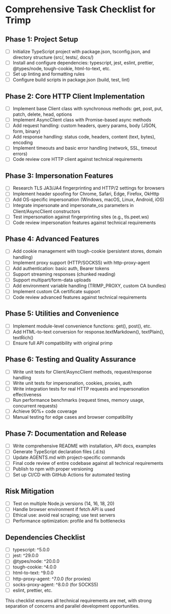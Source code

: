 # Comprehensive Task Checklist for Trimp

## Phase 1: Project Setup
- [ ] Initialize TypeScript project with package.json, tsconfig.json, and directory structure (src/, tests/, docs/)
- [ ] Install and configure dependencies: typescript, jest, eslint, prettier, @types/node, tough-cookie, html-to-text, etc.
- [ ] Set up linting and formatting rules
- [ ] Configure build scripts in package.json (build, test, lint)

## Phase 2: Core HTTP Client Implementation
- [ ] Implement base Client class with synchronous methods: get, post, put, patch, delete, head, options
- [ ] Implement AsyncClient class with Promise-based async methods
- [ ] Add request handling: custom headers, query params, body (JSON, form, binary)
- [ ] Add response handling: status code, headers, content (text, bytes), encoding
- [ ] Implement timeouts and basic error handling (network, SSL, timeout errors)
- [ ] Code review core HTTP client against technical requirements

## Phase 3: Impersonation Features
- [ ] Research TLS JA3/JA4 fingerprinting and HTTP/2 settings for browsers
- [ ] Implement header spoofing for Chrome, Safari, Edge, Firefox, OkHttp
- [ ] Add OS-specific impersonation (Windows, macOS, Linux, Android, iOS)
- [ ] Integrate impersonate and impersonate_os parameters in Client/AsyncClient constructors
- [ ] Test impersonation against fingerprinting sites (e.g., tls.peet.ws)
- [ ] Code review impersonation features against technical requirements

## Phase 4: Advanced Features
- [ ] Add cookie management with tough-cookie (persistent stores, domain handling)
- [ ] Implement proxy support (HTTP/SOCKS5) with http-proxy-agent
- [ ] Add authentication: basic auth, Bearer tokens
- [ ] Support streaming responses (chunked reading)
- [ ] Support multipart/form-data uploads
- [ ] Add environment variable handling (TRIMP_PROXY, custom CA bundles)
- [ ] Implement custom CA certificate support
- [ ] Code review advanced features against technical requirements

## Phase 5: Utilities and Convenience
- [ ] Implement module-level convenience functions: get(), post(), etc.
- [ ] Add HTML-to-text conversion for response.textMarkdown(), textPlain(), textRich()
- [ ] Ensure full API compatibility with original primp

## Phase 6: Testing and Quality Assurance
- [ ] Write unit tests for Client/AsyncClient methods, request/response handling
- [ ] Write unit tests for impersonation, cookies, proxies, auth
- [ ] Write integration tests for real HTTP requests and impersonation effectiveness
- [ ] Run performance benchmarks (request times, memory usage, concurrent requests)
- [ ] Achieve 90%+ code coverage
- [ ] Manual testing for edge cases and browser compatibility

## Phase 7: Documentation and Release
- [ ] Write comprehensive README with installation, API docs, examples
- [ ] Generate TypeScript declaration files (.d.ts)
- [ ] Update AGENTS.md with project-specific commands
- [ ] Final code review of entire codebase against all technical requirements
- [ ] Publish to npm with proper versioning
- [ ] Set up CI/CD with GitHub Actions for automated testing

## Risk Mitigation
- [ ] Test on multiple Node.js versions (14, 16, 18, 20)
- [ ] Handle browser environment if fetch API is used
- [ ] Ethical use: avoid real scraping; use test servers
- [ ] Performance optimization: profile and fix bottlenecks

## Dependencies Checklist
- [ ] typescript: ^5.0.0
- [ ] jest: ^29.0.0
- [ ] @types/node: ^20.0.0
- [ ] tough-cookie: ^4.0.0
- [ ] html-to-text: ^9.0.0
- [ ] http-proxy-agent: ^7.0.0 (for proxies)
- [ ] socks-proxy-agent: ^8.0.0 (for SOCKS5)
- [ ] eslint, prettier, etc.

This checklist ensures all technical requirements are met, with strong separation of concerns and parallel development opportunities.